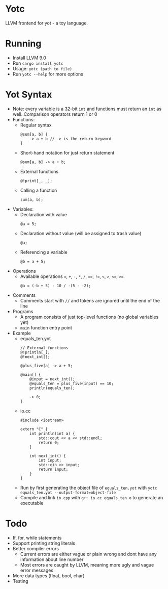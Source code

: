 # Yotc
LLVM frontend for yot - a toy language.

# Running
* Install LLVM 9.0
* Run `cargo install yotc`
* Usage: `yotc (path to file)`
* Run `yotc --help` for more options

# Yot Syntax
* Note: every variable is a 32-bit `int` and functions must return an `int` as well. Comparison operators return 1 or 0
* Functions:
    * Regular syntax 
        ```
        @sum[a, b] {
            -> a + b // -> is the return keyword
        }
        ```
    * Short-hand notation for just return statement
        ```
        @sum[a, b] -> a + b;
        ```
    * External functions
        ```
        @!print[_, _];
        ```
    * Calling a function
        ```
        sum(a, b);
        ```
* Variables:
    * Declaration with value
        ```
        @a = 5;
        ```
    * Declaration without value (will be assigned to trash value)
        ```
        @a;
        ```
    * Referencing a variable
        ```
        @b = a + 5;
        ```
* Operations
    * Available operations `=`, `+`, `-`, `*`, `/`, `==`, `!=`, `<`, `>`, `<=`, `>=`.
        ```
        @a = (-b + 5) - 10 / -(5 - -2);
        ```
* Comments
    * Comments start with `//` and tokens are ignored until the end of the line
* Programs
    * A program consists of just top-level functions (no global variables yet)
    * `main` function entry point
* Example
    * equals_ten.yot
        ```
        // External functions
        @!println[_];
        @!next_int[];

        @plus_five[a] -> a + 5;

        @main[] {
            @input = next_int();
            @equals_ten = plus_five(input) == 10;
            println(equals_ten);

            -> 0;
        }
        ```
    * io.cc
        ```
        #include <iostream>

        extern "C" {
            int println(int a) {
                std::cout << a << std::endl;
                return 0;
            }

            int next_int() {
                int input;
                std::cin >> input;
                return input;
            }
        }
        ```
    * Run by first generating the object file of `equals_ten.yot` with `yotc equals_ten.yot --output-format=object-file`
    * Compile and link `io.cpp` with `g++ io.cc equals_ten.o` to generate an executable

# Todo
* If, for, while statements
* Support printing string literals
* Better compiler errors
    * Current errors are either vague or plain wrong and dont have any information about line number
    * Most errors are caught by LLVM, meaning more ugly and vague error messages
* More data types (float, bool, char)
* Testing
